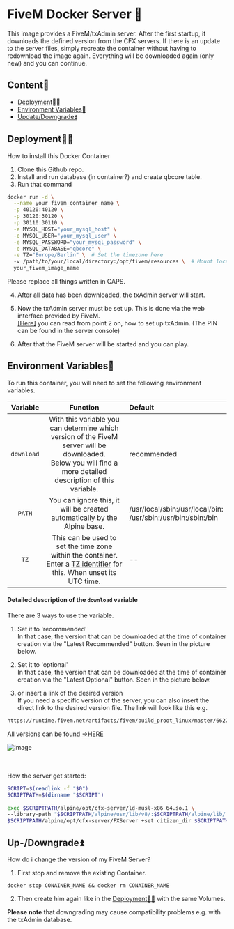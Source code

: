 # FiveM Docker Server 🦺

This image provides a FiveM/txAdmin server. After the first startup, it downloads the defined version from the CFX servers. If there is an update to the server files, simply recreate the container without having to redownload the image again. Everything will be downloaded again (only new) and you can continue.
## Content🧾

* [Deployment👩‍💻](https://github.com/Lezeko/fivem-docker-server?tab=readme-ov-file#deployment)
* [Environment Variables🔢](https://github.com/Lezeko/fivem-docker-server?tab=readme-ov-file#environment-variables)
* [Update/Downgrade⏫](https://github.com/Lezeko/fivem-docker-server?tab=readme-ov-file#up-downgrade)


## Deployment👩‍💻

How to install this Docker Container

1. Clone this Github repo.
2. Install and run database (in container?) and create qbcore table.
3. Run that command
```bash
docker run -d \
  --name your_fivem_container_name \
  -p 40120:40120 \
  -p 30120:30120 \
  -p 30110:30110 \
  -e MYSQL_HOST="your_mysql_host" \
  -e MYSQL_USER="your_mysql_user" \
  -e MYSQL_PASSWORD="your_mysql_password" \
  -e MYSQL_DATABASE="qbcore" \
  -e TZ="Europe/Berlin" \  # Set the timezone here
  -v /path/to/your/local/directory:/opt/fivem/resources \  # Mount local directory to resources folder
  your_fivem_image_name
```
Please replace all things written in CAPS.

4. After all data has been downloaded, the txAdmin server will start.

5. Now the txAdmin server must be set up. This is done via the web interface provided by FiveM.<br>
   [[Here]](https://docs.fivem.net/docs/server-manual/setting-up-a-server-txadmin/#start-the-server) you can read from point 2 on, how to set up txAdmin. (The PIN can be found in the server console)

6. After that the FiveM server will be started and you can play.


## Environment Variables🔢

To run this container, you will need to set the following environment variables.

| Variable      | Function      | Default |
|:-------------:|:-------------:|:-------------|
| `download`    |With this variable you can determine which version of the FiveM server will be downloaded.<br>Below you will find a more detailed description of this variable.|recommended|
| `PATH`    |You can ignore this, it will be created automatically by the Alpine base.|/usr/local/sbin:/usr/local/bin:<br>/usr/sbin:/usr/bin:/sbin:/bin|
| `TZ`    |This can be used to set the time zone within the container. Enter a [TZ identifier](https://en.wikipedia.org/wiki/List_of_tz_database_time_zones#List) for this. When unset its UTC time.|--|


#### Detailed description of the `download` variable
There are 3 ways to use the variable.<br>
1. Set it to 'recommended'<br>
	In that case, the version that can be downloaded at the time of container creation via the "Latest Recommended" button. Seen in the picture below.<br>
 
2. Set it to 'optional'<br>
	In that case, the version that can be downloaded at the time of container creation via the "Latest Optional" button. Seen in the picture below.<br>
 
3. or insert a link of the desired version<br>
   	If you need a specific version of the server, you can also insert the direct link to the desired version file. The link will look like this e.g.<br>
    
```html
https://runtime.fivem.net/artifacts/fivem/build_proot_linux/master/6622-d24291cd0e6119311f5b410be6167f6ccdc3e62d/fx.tar.xz
```
All versions can be found [->HERE](https://runtime.fivem.net/artifacts/fivem/build_proot_linux/master/)<br>
 
![image](https://github.com/Auhrus/fivem-docker-server/assets/57270834/8752e275-54ca-4ba7-a141-473bc0be4d70 "CFX artifacts")

<br><br>
How the server get started:

```bash
SCRIPT=$(readlink -f "$0")
SCRIPTPATH=$(dirname "$SCRIPT")
	
exec $SCRIPTPATH/alpine/opt/cfx-server/ld-musl-x86_64.so.1 \
--library-path "$SCRIPTPATH/alpine/usr/lib/v8/:$SCRIPTPATH/alpine/lib/:$SCRIPTPATH/alpine/usr/lib/" -- \
$SCRIPTPATH/alpine/opt/cfx-server/FXServer +set citizen_dir $SCRIPTPATH/alpine/opt/cfx-server/citizen/ $*
```


## Up-/Downgrade⏫

How do i change the version of my FiveM Server?

1. First stop and remove the existing Container.
```shell
docker stop CONAINER_NAME && docker rm CONAINER_NAME
```
2. Then create him again like in the [Deployment👩‍💻](https://github.com/Auhrus/fivem-docker-server?tab=readme-ov-file#deployment) with the same Volumes.

**Please note** that downgrading may cause compatibility problems e.g. with the txAdmin database.
